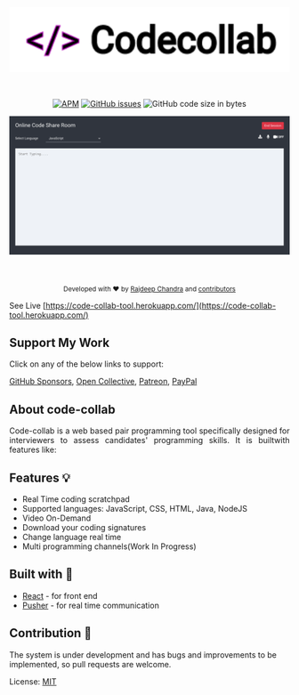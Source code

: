 <p align="center">
  <img src="https://github.com/Rajdeepc/code-collab/blob/master/github/logocode.png?raw=true" width="600">
</p><br>

<p align="center"><a href="https://github.com/Rajdeepc/code-collab/blob/master/LICENSE.md"><img alt="APM" src="https://img.shields.io/apm/l/react"></a> <a href="https://github.com/Rajdeepc/code-collab/issues"><img alt="GitHub issues" src="https://img.shields.io/github/issues/Rajdeepc/code-collab"></a> <img alt="GitHub code size in bytes" src="https://img.shields.io/github/languages/code-size/Rajdeepc/code-collab">
</p>

<p align="center">
  <img src="https://github.com/Rajdeepc/code-collab/blob/master/github/code.png?raw=true" width="600">
</p><br>


<p align="center">
  <sub>Developed with ❤︎ by
    <a href="https://github.com/Rajdeepc">Rajdeep Chandra</a> and
    <a href="https://github.com/Rajdeepc/code-collab/graphs/contributors">contributors</a>
  </sub>
</p>


 See Live [https://code-collab-tool.herokuapp.com/](https://code-collab-tool.herokuapp.com/)

 ## Support My Work

Click on any of the below links to support:

[GitHub Sponsors](https://github.com/sponsors/Rajdeepc), 
[Open Collective](https://opencollective.com/rajdeep-chandra), 
[Patreon](https://www.patreon.com/chandraraj), 
[PayPal](https://www.paypal.me/RajdeepC)

## About code-collab

<p style="text-align: justify">Code-collab is a web based pair programming tool specifically designed for interviewers to assess candidates' programming skills. It is builtwith features like:

## Features 💡

- Real Time coding scratchpad
- Supported languages: JavaScript, CSS, HTML, Java, NodeJS
- Video On-Demand
- Download your coding signatures
- Change language real time
- Multi programming channels(Work In Progress)


## Built with 🔧

- [React](https://github.com/React) - for front end
- [Pusher](https://github.com/pusher) - for real time communication

## Contribution 🥰

The system is under development and has bugs and improvements to be implemented, so pull requests are welcome.

License:
[MIT](https://choosealicense.com/licenses/mit/)
